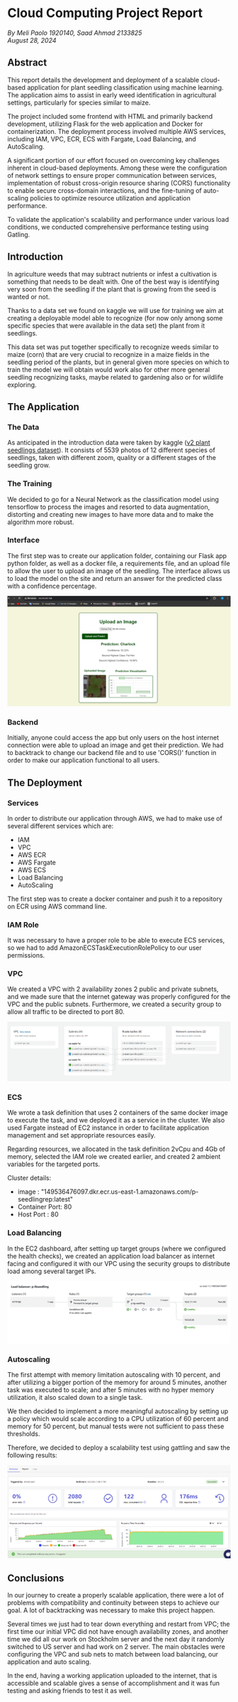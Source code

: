 # Cloud Computing Project Report
*By Meli Paolo 1920140, Saad Ahmad 2133825*  
*August 28, 2024*

## Abstract

This report details the development and deployment of a scalable cloud-based application for plant seedling classification using machine learning. The application aims to assist in early weed identification in agricultural settings, particularly for species similar to maize.    

The project included some frontend with HTML and primarily backend development, utilizing Flask for the web application and Docker for containerization. The deployment process involved multiple AWS services, including IAM, VPC, ECR, ECS with Fargate, Load Balancing, and AutoScaling.

A significant portion of our effort focused on overcoming key challenges inherent in cloud-based deployments. Among these were the configuration of network settings to ensure proper communication between services, implementation of robust cross-origin resource sharing (CORS) functionality to enable secure cross-domain interactions, and the fine-tuning of auto-scaling policies to optimize resource utilization and application performance.  

To validate the application's scalability and performance under various load conditions, we conducted comprehensive performance testing using Gatling.  

## Introduction  

In agriculture weeds that may subtract nutrients or infest a cultivation is something that needs to be dealt with. One of the best way is identifying very soon from the seedling if the plant that is growing from the seed is wanted or not.  

Thanks to a data set we found on kaggle we will use for training we aim at creating a deployable model able to recognize (for now only among some specific species that were available in the data set) the plant from it seedlings.
    
This data set was put together specifically to recognize weeds similar to maize (corn) that are very crucial to recognize in a maize fields in the seedling period of the plants, but in general given more species on which to train the model we will obtain would work also for other more general seedling recognizing tasks, maybe related to gardening also or for wildlife exploring.

## The Application

### The Data  
As anticipated in the introduction data were taken by kaggle ([v2 plant seedlings dataset](https://www.kaggle.com/datasets/vbookshelf/v2-plant-seedlings-dataset)). It consists of 5539 photos of 12 different species of seedlings, taken with different zoom, quality or a different stages of the seedling grow.

### The Training  
We decided to go for a Neural Network as the classification model using tensorflow to process the images and resorted to data augmentation, distorting and creating new images to have more data and to make the algorithm more robust. 

### Interface
The first step was to create our application folder, containing our Flask app python folder, as well as a docker file, a requirements file, and an upload file to allow the user to upload an image of the seedling. The interface allows us to load the model on the site and return an answer for the predicted class with a confidence percentage.

![Application Interface](interface.png)

### Backend
Initially, anyone could access the app but only users on the host internet connection were able to upload an image and get their prediction. We had to backtrack to change our backend file and to use 'CORS()' function in order to make our application functional to all users. 

## The Deployment

### Services
In order to distribute our application through AWS, we had to make use of several different services which are:

- IAM
- VPC
- AWS ECR
- AWS Fargate 
- AWS ECS
- Load Balancing
- AutoScaling

The first step was to create a docker container and push it to a repository on ECR using AWS command line.

### IAM Role
It was necessary to have a proper role to be able to execute ECS services, so we had to add AmazonECSTaskExecutionRolePolicy to our user permissions.

### VPC
We created a VPC with 2 availability zones 2 public and private subnets, and we made sure that the internet gateway was properly configured for the VPC and the public subnets. Furthermore, we created a security group to allow all traffic to be directed to port 80.

![VPC Architecture](vpc.png)

### ECS
We wrote a task definition that uses 2 containers of the same docker image to execute the task, and we deployed it as a service in the cluster. We also used Fargate instead of EC2 instance in order to facilitate application management and set appropriate resources easily.

Regarding resources, we allocated in the task definition 2vCpu and 4Gb of memory, selected the IAM role we created earlier, and created 2 ambient variables for the targeted ports. 

Cluster details:
- image : "149536476097.dkr.ecr.us-east-1.amazonaws.com/p-seedlingrep:latest"
- Container Port: 80
- Host Port : 80

### Load Balancing
In the EC2 dashboard, after setting up target groups (where we configured the health checks), we created an application load balancer as internet facing and configured it with our VPC using the security groups to distribute load among several target IPs.

![Load Balancer Configuration](lb-1-resized.png)

### Autoscaling
The first attempt with memory limitation autoscaling with 10 percent, and after utilizing a bigger portion of the memory for around 5 minutes, another task was executed to scale; and after 5 minutes with no hyper memory utilization, it also scaled down to a single task. 

We then decided to implement a more meaningful autoscaling by setting up a policy which would scale according to a CPU utilization of 60 percent and memory for 50 percent, but manual tests were not sufficient to pass these thresholds.

Therefore, we decided to deploy a scalability test using gattling and saw the following results:

![Response Test Results](response-tst.png)

## Conclusions

In our journey to create a properly scalable application, there were a lot of problems with compatibility and continuity between steps to achieve our goal. A lot of backtracking was necessary to make this project happen.

Several times we just had to tear down everything and restart from VPC; the first time our initial VPC did not have enough availability zones, and another time we did all our work on Stockholm server and the next day it randomly switched to US server and had work on 2 server. The main obstacles were configuring the VPC and sub nets to match between load balancing, our application and auto scaling. 

In the end, having a working application uploaded to the internet, that is accessible and scalable gives a sense of accomplishment and it was fun testing and asking friends to test it as well.
